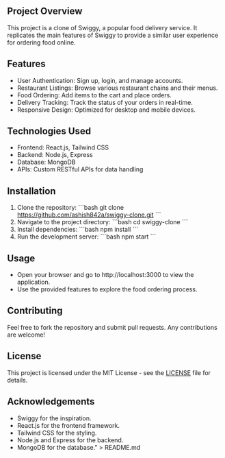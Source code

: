 
## Project Overview
This project is a clone of Swiggy, a popular food delivery service. It replicates the main features of Swiggy to provide a similar user experience for ordering food online.

## Features
- User Authentication: Sign up, login, and manage accounts.
- Restaurant Listings: Browse various restaurant chains and their menus.
- Food Ordering: Add items to the cart and place orders.
- Delivery Tracking: Track the status of your orders in real-time.
- Responsive Design: Optimized for desktop and mobile devices.

## Technologies Used
- Frontend: React.js, Tailwind CSS
- Backend: Node.js, Express
- Database: MongoDB
- APIs: Custom RESTful APIs for data handling

## Installation
1. Clone the repository:
   \`\`\`bash
   git clone https://github.com/ashish842a/swiggy-clone.git
   \`\`\`
2. Navigate to the project directory:
   \`\`\`bash
   cd swiggy-clone
   \`\`\`
3. Install dependencies:
   \`\`\`bash
   npm install
   \`\`\`
4. Run the development server:
   \`\`\`bash
   npm start
   \`\`\`

## Usage
- Open your browser and go to http://localhost:3000 to view the application.
- Use the provided features to explore the food ordering process.

## Contributing
Feel free to fork the repository and submit pull requests. Any contributions are welcome!

## License
This project is licensed under the MIT License - see the [LICENSE](LICENSE) file for details.

## Acknowledgements
- Swiggy for the inspiration.
- React.js for the frontend framework.
- Tailwind CSS for the styling.
- Node.js and Express for the backend.
- MongoDB for the database." > README.md
